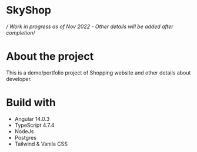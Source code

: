 # SkyShop

*/ Work in progress as of Nov 2022 - Other details will be added after completion*/

# About the project

This is a demo/portfolio project of Shopping website and other details about developer.

# Build with
* Angular 14.0.3
* TypeScript 4.7.4
* NodeJs
* Postgres
* Tailwind & Vanila CSS
